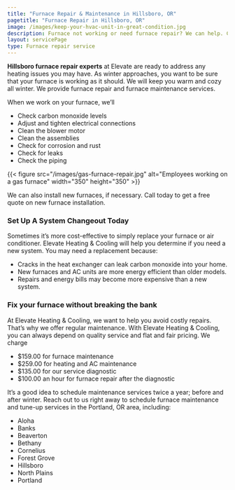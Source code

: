 ```yaml
---
title: "Furnace Repair & Maintenance in Hillsboro, OR"
pagetitle: "Furnace Repair in Hillsboro, OR"
image: /images/keep-your-hvac-unit-in-great-condition.jpg
description: Furnace not working or need furnace repair? We can help. Call Elevate Heating & Cooling now to schedule an appointment.
layout: servicePage
type: Furnace repair service
---
```


**Hillsboro furnace repair experts** at Elevate are ready to address any heating issues you may have. As winter approaches, you want to be sure that your furnace is working as it should. We will keep you warm and cozy all winter. We provide furnace repair and furnace maintenance services.

<div class="h-grid-col-2-1">
<div>


When we work on your furnace, we’ll

- Check carbon monoxide levels
- Adjust and tighten electrical connections
- Clean the blower motor
- Clean the assemblies
- Check for corrosion and rust
- Check for leaks
- Check the piping
</div>

{{< figure src="/images/gas-furnace-repair.jpg" alt="Employees working on a gas furnace" width="350" height="350" >}}

</div>

We can also install new furnaces, if necessary. Call today to get a free quote on new furnace installation.

### Set Up A System Changeout Today

Sometimes it’s more cost-effective to simply replace your furnace or air conditioner. Elevate Heating & Cooling will help you determine if you need a new system. You may need a replacement because:

- Cracks in the heat exchanger can leak carbon monoxide into your home.
- New furnaces and AC units are more energy efficient than older models.
- Repairs and energy bills may become more expensive than a new system.

### Fix your furnace without breaking the bank

At Elevate Heating & Cooling, we want to help you avoid costly repairs. That’s why we offer regular maintenance. With Elevate Heating & Cooling, you can always depend on quality service and flat and fair pricing. We charge

- $159.00 for furnace maintenance
- $259.00 for heating and AC maintenance
- $135.00 for our service diagnostic
- $100.00 an hour for furnace repair after the diagnostic

It’s a good idea to schedule maintenance services twice a year; before and after winter. Reach out to us right away to schedule furnace maintenance and tune-up services in the Portland, OR area, including:

- Aloha
- Banks
- Beaverton
- Bethany
- Cornelius
- Forest Grove
- Hillsboro
- North Plains
- Portland